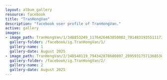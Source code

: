 ```yaml
---
layout: album_gallery
resource: facebook
title: "TranHongVan"
description: "facebook user profile of TranHongVan."
active: gallery
images:
- image_path: TranHongVan/1/348853249_1176426463050002_7914831935511173621_n.jpg
  gallery-folder: /facebook/ig.TranHongVan/1/
  gallery-name: 1
  gallery-date: August 2025
- image_path: TranHongVan/2/348548119_794342878608007_2895931757136853898_n.jpg
  gallery-folder: /facebook/ig.TranHongVan/2/
  gallery-name: 2
  gallery-date: August 2025
---
```

